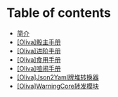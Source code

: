 # Table of contents

* [简介](README.md)
* [[Oliva]骰主手册](Oliva_Master_Manual.md)
* [[Oliva]进阶手册](OlivaDice.md)
* [[Oliva]食用手册](Cook_Manual.md)
* [[Oliva]喧闹手册](Chaos_Manual.md)
* [[Oliva]Json2Yaml牌堆转换器](Json2Yaml.md)
* [[Oliva]WarningCore转发模块](WarningCore.md)
